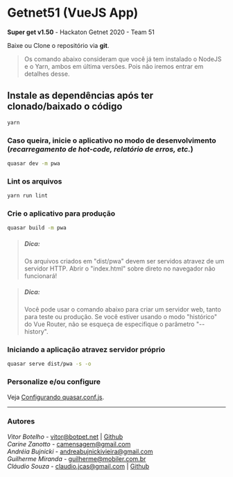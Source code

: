 # Getnet51 (VueJS App)
**Super get v1.50** - Hackaton Getnet 2020 - Team 51

Baixe ou Clone o repositório via **git**.
> Os comando abaixo consideram que você já tem instalado o NodeJS e o Yarn, ambos em última versões. Pois não iremos entrar em detalhes desse.


## Instale as dependências após ter clonado/baixado o código
```bash
yarn
```

### Caso queira, inicie o aplicativo no modo de desenvolvimento (_recarregamento de hot-code, relatório de erros, etc._)
```bash
quasar dev -m pwa
```

### Lint os arquivos
```bash
yarn run lint
```

### Crie o aplicativo para produção
```bash
quasar build -m pwa
```

> ##### Dica: 
>    Os arquivos criados em "dist/pwa" devem ser servidos atravez de um servidor HTTP.
>    Abrir o "index.html" sobre direto no navegador não funcionará!

> ##### Dica: 
>    Você pode usar o comando abaixo para criar um servidor web, tanto para teste ou produção.
>    Se você estiver usando o modo "histórico" do Vue Router, não se esqueça de especifique o parâmetro "--history".

### Iniciando a aplicação atravez servidor próprio
```bash
quasar serve dist/pwa -s -o
```

### Personalize e/ou configure
Veja [Configurando quasar.conf.js](https://quasar.dev/quasar-cli/quasar-conf-js).



---
### Autores
_Vitor Botelho_ - [vitor@botpet.net](mailto:vitor@botpet.net) | [Github](https://github.com/Homunculo)<br/>
_Carine Zanotto_ - [camensagem@gmail.com](mailto:camensagem@gmail.com)<br/>
_Andréia Bujnicki_ - [andreabujnickivieira@gmail.com](mailto:andreabujnickivieira@gmail.com)<br/>
_Guilherme Miranda_ - [guilherme@mobiler.com.br](mailto:guilherme@mobiler.com.br)<br/>
_Cláudio Souza_ - [claudio.jcas@gmail.com](mailto:claudio.jcas@gmail.com) | [Github](https://github.com/claudiojcas)

